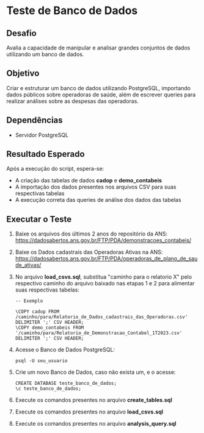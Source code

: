 # Teste de Banco de Dados

## Desafio
Avalia a capacidade de manipular e analisar grandes conjuntos de dados utilizando um banco de dados.

## Objetivo
Criar e estruturar um banco de dados utilizando PostgreSQL, importando dados públicos sobre operadoras de saúde, além de escrever queries para realizar análises sobre as despesas das operadoras.

## Dependências
* Servidor PostgreSQL 

## Resultado Esperado
Após a execução do script, espera-se:
* A criação das tabelas de dados **cadop** e **demo_contabeis**
* A importação dos dados presentes nos arquivos CSV para suas respectivas tabelas
* A execução correta das queries de análise dos dados das tabelas

## Executar o Teste
1. Baixe os arquivos dos últimos 2 anos do repositório da ANS:
    https://dadosabertos.ans.gov.br/FTP/PDA/demonstracoes_contabeis/

2. Baixe os Dados cadastrais das Operadoras Ativas na ANS:
    https://dadosabertos.ans.gov.br/FTP/PDA/operadoras_de_plano_de_saude_ativas/

3. No arquivo **load_csvs.sql**, substitua "caminho para o relatorio X" pelo respectivo caminho do arquivo baixado nas etapas 1 e 2 para alimentar suas respectivas tabelas:
    ```
    -- Exemplo

    \COPY cadop FROM /caminho/para/Relatorio_de_Dados_cadastrais_das_Operadoras.csv' DELIMITER ';' CSV HEADER;
    \COPY demo_contabeis FROM '/caminho/para/Relatorio_de_Demonstracao_Contabel_1T2023.csv' DELIMITER ';' CSV HEADER;
    ```

4. Acesse o Banco de Dados PostgreSQL:
    ```
    psql -U seu_usuario
    ```

5. Crie um novo Banco de Dados, caso não exista um, e o acesse:
    ```
    CREATE DATABASE teste_banco_de_dados;
    \c teste_banco_de_dados;
    ```

6. Execute os comandos presentes no arquivo **create_tables.sql**

7. Execute os comandos presentes no arquivo **load_csvs.sql**

8. Execute os comandos presentes no arquivo **analysis_query.sql**